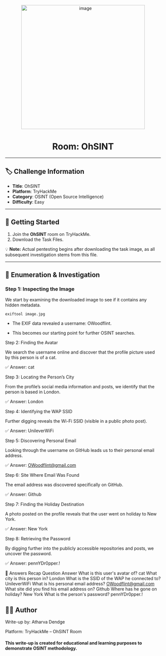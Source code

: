 <p align="center">
  <img width="400" alt="image" src="https://tryhackme-images.s3.amazonaws.com/room-icons/9c6bc7e6db746ea68ecaa99e328923f1.png" />
</p>

<h1 align="center">Room: OhSINT</h1>

---

## 🏷️ Challenge Information
- **Title**: OhSINT  
- **Platform**: TryHackMe  
- **Category**: OSINT (Open Source Intelligence)  
- **Difficulty**: Easy   

---

## 🚀 Getting Started
1. Join the **OhSINT** room on TryHackMe.  
2. Download the Task Files.   

💡 **Note:** Actual pentesting begins after downloading the task image, as all subsequent investigation stems from this file.

---

## 🔎 Enumeration & Investigation

### Step 1: Inspecting the Image
We start by examining the downloaded image to see if it contains any hidden metadata.
```
exiftool image.jpg
```

* The EXIF data revealed a username: OWoodflint.

* This becomes our starting point for further OSINT searches.

Step 2: Finding the Avatar

We search the username online and discover that the profile picture used by this person is of a cat.

✅ Answer: cat

Step 3: Locating the Person’s City

From the profile’s social media information and posts, we identify that the person is based in London.

✅ Answer: London

Step 4: Identifying the WAP SSID

Further digging reveals the Wi-Fi SSID (visible in a public photo post).

✅ Answer: UnileverWiFi

Step 5: Discovering Personal Email

Looking through the username on GitHub leads us to their personal email address.

✅ Answer: OWoodflint@gmail.com

Step 6: Site Where Email Was Found

The email address was discovered specifically on GitHub.

✅ Answer: Github

Step 7: Finding the Holiday Destination

A photo posted on the profile reveals that the user went on holiday to New York.

✅ Answer: New York

Step 8: Retrieving the Password

By digging further into the publicly accessible repositories and posts, we uncover the password.

✅ Answer: pennYDr0pper.!

🏁 Answers Recap
Question	Answer
What is this user's avatar of?	cat
What city is this person in?	London
What is the SSID of the WAP he connected to?	UnileverWiFi
What is his personal email address?	OWoodflint@gmail.com
What site did you find his email address on?	Github
Where has he gone on holiday?	New York
What is the person's password?	pennYDr0pper.!

## 👨‍💻 Author

Write-up by: Atharva Dendge

Platform: TryHackMe – OhSINT Room

#### This write-up is created for educational and learning purposes to demonstrate OSINT methodology.

